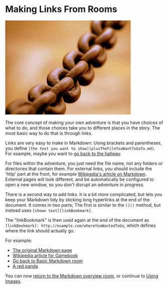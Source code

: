 # Making Links From Rooms

![Broad Chain on Wikipedia][MainImage]

The core concept of making your own adventure is that you have choices
of what to do, and those choices take you to different places in the
story. The most basic way to do that is through links.

Links are very easy to make in Markdown: Using brackets and
parentheses, you define
`[the text you want to show](plusTheFileYouWantToGoTo.md)`. For
example, maybe you want to
[go back to the hallway](AboutMarkdown.md).

For files within the adventure, you just need the file name, not any
folders or directories that contain them. For external links, you
should include the 'http' part at the front, for example
[Wikipedia's article on Markdown](https://en.wikipedia.org/wiki/Markdown).
External pages will look different, and be automatically be configured
to open a new window, so you don't disrupt an adventure in progress.

There is a second way to add links. It is a bit more complicated, but
lets you keep your Markdown tidy by sticking long hyperlinks at the
end of the document. It comes in two parts; The first is similar to
the `[]()` method, but instead uses `[shown text][linkBookmark]`.

The "linkBookmark" is then used again at the end of the document as
`[linkBookmark]: http://example.com/whereYouWantedToGo`, which defines
where the link should actually go.

For example:

* [The original Markdown page][MDfireball]
* [Wikipedia article for Gamebook][WP_Gamebook]
* [Go back to Basic Markdown room][BasMD]
* [A red panda][redpanda]

You can now [return to the Markdown overview room](AboutMarkdown.md),
or continue to [Using Images](Images.md).

[MDfireball]: https://daringfireball.net/projects/markdown/syntax
[WP_Gamebook]: https://en.wikipedia.org/wiki/Gamebook
[redpanda]: https://upload.wikimedia.org/wikipedia/commons/f/fe/Ailurus_fulgens_RoterPanda_LesserPanda.jpg
[BasMD]: BasicMarkdown.md
[MainImage]: image/Chain.jpg "https://commons.wikimedia.org/wiki/File:Broad_chain_closeup.jpg"
